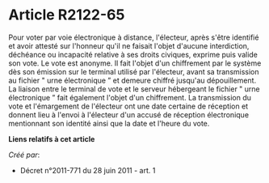 # Article R2122-65

Pour voter par voie électronique à distance, l'électeur, après s'être identifié et avoir attesté sur l'honneur qu'il ne
faisait l'objet d'aucune interdiction, déchéance ou incapacité relative à ses droits civiques, exprime puis valide son vote.
Le vote est anonyme. Il fait l'objet d'un chiffrement par le système dès son émission sur le terminal utilisé par l'électeur,
avant sa transmission au fichier " urne électronique ” et demeure chiffré jusqu'au dépouillement. La liaison entre le
terminal de vote et le serveur hébergeant le fichier " urne électronique ” fait également l'objet d'un chiffrement. La
transmission du vote et l'émargement de l'électeur ont une date certaine de réception et donnent lieu à l'envoi à l'électeur
d'un accusé de réception électronique mentionnant son identité ainsi que la date et l'heure du vote.

**Liens relatifs à cet article**

_Créé par_:

  - Décret n°2011-771 du 28 juin 2011 - art. 1

